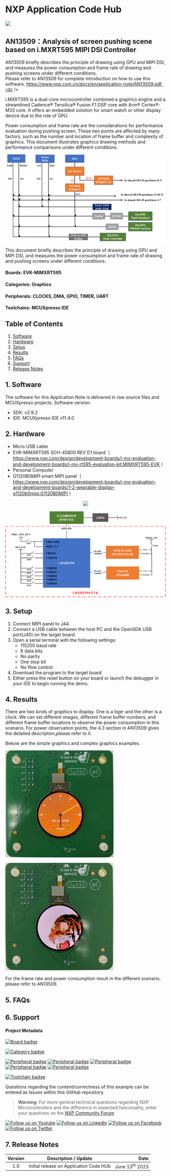 # NXP Application Code Hub
[<img src="https://mcuxpresso.nxp.com/static/icon/nxp-logo-color.svg" width="100"/>](https://www.nxp.com)

## AN13509：Analysis of screen pushing scene based on i.MXRT595 MIPI DSI Controller
AN13509 briefly describes the principle of drawing using GPU and MIPI DSI, and measures the power consumption and frame rate of drawing and pushing screens under different conditions.<br />
Please refer to AN13509 for complete introduction on how to use this software. https://www.nxp.com.cn/docs/en/application-note/AN13509.pdf.<br />

i.MXRT595 is a dual-core microcontroller combined a graphics engine and a streamlined Cadence® Tensilica® Fusion F1 DSP core with Arm® Cortex®- M33 core. It offers an embedded solution for smart watch or other display device due to the role of GPU.<br />

Power consumption and frame rate are the considerations for performance evaluation during pushing screen. These two points are affected by many factors, such as the number and location of frame buffer and complexity of graphics. This document illustrates graphics drawing methods and performance comparisons under different conditions.<br />


![](images/Overall%20connection.png)

This document briefly describes the principle of drawing using GPU and MIPI DSI, and measures the power consumption and frame rate of drawing and pushing screens under different conditions.<br />

#### Boards: EVK-MIMXRT595
#### Categories: Graphics
#### Peripherals: CLOCKS, DMA, GPIO, TIMER, UART
#### Toolchains: MCUXpresso IDE

## Table of Contents
1. [Software](#step1)
2. [Hardware](#step2)
3. [Setup](#step3)
4. [Results](#step4)
5. [FAQs](#step5) 
6. [Support](#step6)
7. [Release Notes](#step7)

## 1. Software<a name="step1"></a>
The software for this Application Note is delivered in raw source files and MCUXpresso projects.
Software version:
- SDK: v2.9.2 
- IDE: MCUXpresso IDE v11.4.0


## 2. Hardware<a name="step2"></a>
- Micro USB cable
- EVK-MIMXRT595 SCH-45800 REV D1 board（ https://www.nxp.com/design/development-boards/i-mx-evaluation-and-development-boards/i-mx-rt595-evaluation-kit:MIMXRT595-EVK ）
- Personal Computer
- G1120B0MIPI smart MIPI panel（ https://www.nxp.com/design/development-boards/i-mx-evaluation-and-development-boards/1-2-wearable-display-g1120b0mipi:G1120B0MIPI ）

<p align="center">
	<img src="https://www.nxp.com/assets/images/en/dev-board-image/I.MXRT595EVK-FRONT.jpg">
</p>

![](images/Hardware%20connection.png)

## 3. Setup<a name="step3"></a>
1. Connect MIPI panel to J44.
2. Connect a USB cable between the host PC and the OpenSDA USB port(J40) on the target board.
3. Open a serial terminal with the following settings:
    - 115200 baud rate
    - 8 data bits
    - No parity
    - One stop bit
    - No flow control
4. Download the program to the target board.
5. Either press the reset button on your board or launch the debugger in your IDE to begin running the demo.


## 4. Results<a name="step4"></a>
There are two kinds of graphics to display. One is a tiger and the other is a clock. We can set different images, different frame buffer numbers, and different frame buffer locations to observe the power consumption in this scenario.
For power observation points, the 4.3 section in AN13509 gives the detailed description,please refer to it.<br />

Bekow are the simple graphics and complex graphics examples.

![](images/simple%20graphics.jpg)

![](images/complex%20graphics.png)


For the frame rate and power consumption result in the different scenario, please refer to AN13509.




## 5. FAQs<a name="step5"></a>


## 6. Support<a name="step6"></a>
#### Project Metadata
<!----- Boards ----->
[![Board badge](https://img.shields.io/badge/Board-EVK&ndash;MIMXRT595-blue)](https://github.com/search?q=org%3Anxp-appcodehub+EVK-MIMXRT595+in%3Areadme&type=Repositories)

<!----- Categories ----->
[![Category badge](https://img.shields.io/badge/Category-GRAPHICS-yellowgreen)](https://github.com/search?q=org%3Anxp-appcodehub+graphics+in%3Areadme&type=Repositories)

<!----- Peripherals ----->
[![Peripheral badge](https://img.shields.io/badge/Peripheral-CLOCKS-yellow)](https://github.com/search?q=org%3Anxp-appcodehub+clocks+in%3Areadme&type=Repositories) [![Peripheral badge](https://img.shields.io/badge/Peripheral-DMA-yellow)](https://github.com/search?q=org%3Anxp-appcodehub+dma+in%3Areadme&type=Repositories) [![Peripheral badge](https://img.shields.io/badge/Peripheral-GPIO-yellow)](https://github.com/search?q=org%3Anxp-appcodehub+gpio+in%3Areadme&type=Repositories) [![Peripheral badge](https://img.shields.io/badge/Peripheral-TIMER-yellow)](https://github.com/search?q=org%3Anxp-appcodehub+timer+in%3Areadme&type=Repositories) [![Peripheral badge](https://img.shields.io/badge/Peripheral-UART-yellow)](https://github.com/search?q=org%3Anxp-appcodehub+uart+in%3Areadme&type=Repositories)

<!----- Toolchains ----->
[![Toolchain badge](https://img.shields.io/badge/Toolchain-MCUXPRESSO%20IDE-orange)](https://github.com/search?q=org%3Anxp-appcodehub+mcux+in%3Areadme&type=Repositories)

Questions regarding the content/correctness of this example can be entered as Issues within this GitHub repository.

>**Warning**: For more general technical questions regarding NXP Microcontrollers and the difference in expected funcionality, enter your questions on the [NXP Community Forum](https://community.nxp.com/)

[![Follow us on Youtube](https://img.shields.io/badge/Youtube-Follow%20us%20on%20Youtube-red.svg)](https://www.youtube.com/@NXP_Semiconductors)
[![Follow us on LinkedIn](https://img.shields.io/badge/LinkedIn-Follow%20us%20on%20LinkedIn-blue.svg)](https://www.linkedin.com/company/nxp-semiconductors)
[![Follow us on Facebook](https://img.shields.io/badge/Facebook-Follow%20us%20on%20Facebook-blue.svg)](https://www.facebook.com/nxpsemi/)
[![Follow us on Twitter](https://img.shields.io/badge/Twitter-Follow%20us%20on%20Twitter-white.svg)](https://twitter.com/NXP)

## 7. Release Notes<a name="step7"></a>
| Version | Description / Update                           | Date                        |
|:-------:|------------------------------------------------|----------------------------:|
| 1.0     | Initial release on Application Code HUb        | June 13<sup>th</sup> 2023 |

